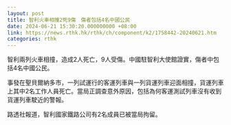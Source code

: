 ```yaml
---
layout: post
title: 智利火車相撞2死9傷　傷者包括4名中國公民
date: 2024-06-21 15:30:20.000000000 +08:00
link: https://news.rthk.hk/rthk/ch/component/k2/1758442-20240621.htm
categories: rthk
---
```


智利兩列火車相撞，造成2人死亡，9人受傷。中國駐智利大使館證實，傷者中包括4名中國公民。

事發在聖貝爾納多市，一列試運行的客運列車與一列貨運列車迎面相撞，貨運列車上其中2名工作人員死亡。當局正調查意外原因，包括為何客運測試列車沒有收到貨運列車駛近的警報。 

路透社報道，智利國家鐵路公司有2名成員已被當局拘留。
